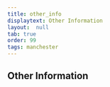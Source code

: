 ```yaml
---
title: other_info
displaytext: Other Information
layout:  null
tab: true
order: 99
tags: manchester
---
```


## Other Information

